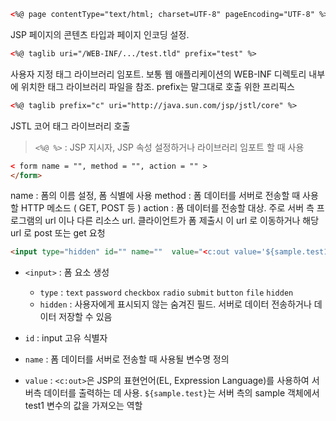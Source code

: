 ```HTML
<%@ page contentType="text/html; charset=UTF-8" pageEncoding="UTF-8" %>
```

JSP 페이지의 콘텐츠 타입과 페이지 인코딩 설정. 

```HTML
<%@ taglib uri="/WEB-INF/.../test.tld" prefix="test" %>
```

사용자 지정 태그 라이브러리 임포트. 보통 웹 애플리케이션의 WEB-INF 디렉토리 내부에 위치한 태그 라이브러리 파일을 참조. prefix는 말그대로 호출 위한 프리픽스 

```html
<%@ taglib prefix="c" uri="http://java.sun.com/jsp/jstl/core" %>
```

JSTL 코어 태그 라이브러리 호출

> `<%@ %>` : JSP 지시자, JSP 속성 설정하거나 라이브러리 임포트 할 때 사용


```html
< form name = "", method = "", action = "" > 
</form>
```

name : 폼의 이름 설정, 폼 식별에 사용 
method : 폼 데이터를 서버로 전송할 때 사용할 HTTP 메소드 ( GET, POST 등 )
action : 폼 데이터를 전송할 대상. 주로 서버 측 프로그램의 url 이나 다른 리소스 url. 클라이언트가 폼 제출시 이 url 로 이동하거나 해당 url 로 post 또는 get 요청 

```html
<input type="hidden" id="" name=""  value="<c:out value='${sample.test1}'/>"/>
```

- `<input>` : 폼 요소 생성  
	- `type` :  `text` `password` `checkbox` `radio` `submit` `button` `file` `hidden`
	- `hidden` : 사용자에게 표시되지 않는 숨겨진 필드. 서버로 데이터 전송하거나 데이터 저장할 수 있음 

- `id` : input 고유 식별자 
- `name` : 폼 데이터를 서버로 전송할 때 사용될 변수명 정의 
- `value` : `<c:out>`은 JSP의 표현언어(EL, Expression Language)를 사용하여 서버측 데이터를 출력하는 데 사용. `${sample.test}`는 서버 측의 sample 객체에서 test1 변수의 값을 가져오는 역할
